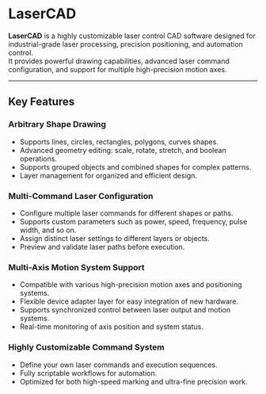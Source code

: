 # LaserCAD

**LaserCAD** is a highly customizable laser control CAD software designed for industrial-grade laser processing, precision positioning, and automation control.  
It provides powerful drawing capabilities, advanced laser command configuration, and support for multiple high-precision motion axes.

---

##  Key Features

###  Arbitrary Shape Drawing
- Supports lines, circles, rectangles, polygons, curves shapes.
- Advanced geometry editing: scale, rotate, stretch, and boolean operations.
- Supports grouped objects and combined shapes for complex patterns.
- Layer management for organized and efficient design.

### Multi-Command Laser Configuration
- Configure multiple laser commands for different shapes or paths.
- Supports custom parameters such as power, speed, frequency, pulse width, and so on.
- Assign distinct laser settings to different layers or objects.
- Preview and validate laser paths before execution.

###  Multi-Axis Motion System Support
- Compatible with various high-precision motion axes and positioning systems.
- Flexible device adapter layer for easy integration of new hardware.
- Supports synchronized control between laser output and motion systems.
- Real-time monitoring of axis position and system status.

### Highly Customizable Command System
- Define your own laser commands and execution sequences.
- Fully scriptable workflows for automation.
- Optimized for both high-speed marking and ultra-fine precision work.

